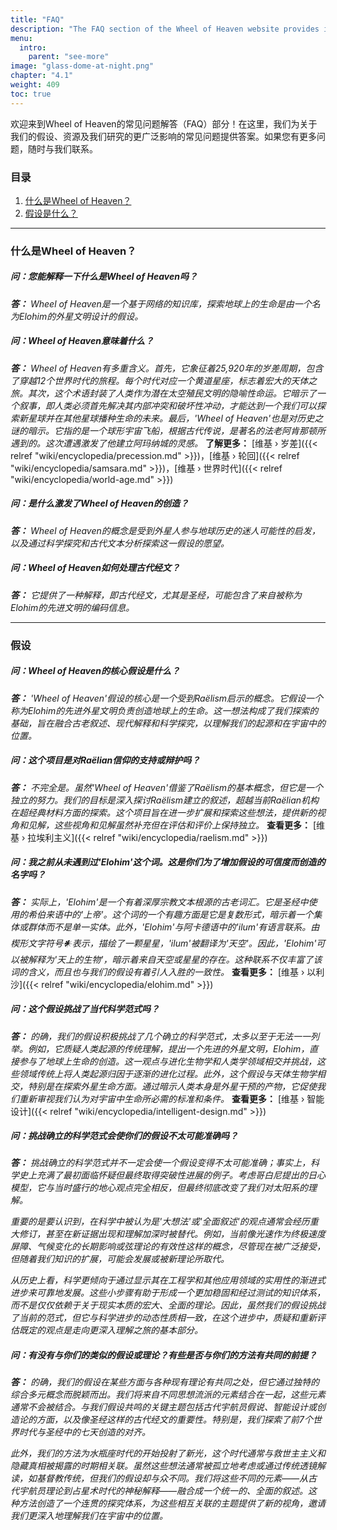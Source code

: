 ```yaml
---
title: "FAQ"
description: "The FAQ section of the Wheel of Heaven website provides insights into the hypothesis that life on Earth was created by an extraterrestrial civilization known as the Elohim. It offers interpretations of ancient scriptures, particularly the Bible, as potential messages from these advanced beings. The content is inspired by Raëlian revelations and aims to merge ancient stories with modern scientific inquiry. This section serves as a resource for understanding the site's narrative and offers additional materials for further exploration​​​​​"
menu:
  intro:
    parent: "see-more"
image: "glass-dome-at-night.png"
chapter: "4.1"
weight: 409
toc: true
---
```


欢迎来到Wheel of Heaven的常见问题解答（FAQ）部分！在这里，我们为关于我们的假设、资源及我们研究的更广泛影响的常见问题提供答案。如果您有更多问题，随时与我们联系。

### 目录
1. [什么是Wheel of Heaven？](#什么是wheel-of-heaven)
2. [假设是什么？](#假设)

---

### 什么是Wheel of Heaven？

##### 问：您能解释一下什么是Wheel of Heaven吗？
_**答：** Wheel of Heaven是一个基于网络的知识库，探索地球上的生命是由一个名为Elohim的外星文明设计的假设。_

##### 问：Wheel of Heaven意味着什么？
_**答：** Wheel of Heaven有多重含义。首先，它象征着25,920年的岁差周期，包含了穿越12个世界时代的旅程。每个时代对应一个黄道星座，标志着宏大的天体之旅。其次，这个术语封装了人类作为潜在太空殖民文明的隐喻性命运。它暗示了一个叙事，即人类必须首先解决其内部冲突和破坏性冲动，才能达到一个我们可以探索新星球并在其他星球播种生命的未来。最后，'Wheel of Heaven'也是对历史之谜的暗示。它指的是一个球形宇宙飞船，根据古代传说，是著名的法老阿肯那顿所遇到的。这次遭遇激发了他建立阿玛纳城的灵感。_ **了解更多：** [维基 › 岁差]({{< relref "wiki/encyclopedia/precession.md" >}})，[维基 › 轮回]({{< relref "wiki/encyclopedia/samsara.md" >}})，[维基 › 世界时代]({{< relref "wiki/encyclopedia/world-age.md" >}})

##### 问：是什么激发了Wheel of Heaven的创造？
_**答：** Wheel of Heaven的概念是受到外星人参与地球历史的迷人可能性的启发，以及通过科学探究和古代文本分析探索这一假设的愿望。_

##### 问：Wheel of Heaven如何处理古代经文？
_**答：** 它提供了一种解释，即古代经文，尤其是圣经，可能包含了来自被称为Elohim的先进文明的编码信息。_

---

### 假设

##### 问：Wheel of Heaven的核心假设是什么？
_**答：** 'Wheel of Heaven'假设的核心是一个受到Raëlism启示的概念。它假设一个称为Elohim的先进外星文明负责创造地球上的生命。这一想法构成了我们探索的基础，旨在融合古老叙述、现代解释和科学探究，以理解我们的起源和在宇宙中的位置。_

##### 问：这个项目是对Raëlian信仰的支持或辩护吗？

_**答：** 不完全是。虽然'Wheel of Heaven'借鉴了Raëlism的基本概念，但它是一个独立的努力。我们的目标是深入探讨Raëlism建立的叙述，超越当前Raëlian机构在超经典材料方面的探索。这个项目旨在进一步扩展和探索这些想法，提供新的视角和见解，这些视角和见解虽然补充但在评估和评价上保持独立。_ **查看更多：** [维基 › 拉埃利主义]({{< relref "wiki/encyclopedia/raelism.md" >}})

##### 问：我之前从未遇到过'Elohim'这个词。这是你们为了增加假设的可信度而创造的名字吗？
_**答：** 实际上，'Elohim'是一个有着深厚宗教文本根源的古老词汇。它是圣经中使用的希伯来语中的'上帝'。这个词的一个有趣方面是它是复数形式，暗示着一个集体或群体而不是单一实体。此外，'Elohim'与阿卡德语中的'ilum'有语言联系。由楔形文字符号𒀭表示，描绘了一颗星星，'ilum'被翻译为'天空'。因此，'Elohim'可以被解释为'天上的生物'，暗示着来自天空或星星的存在。这种联系不仅丰富了该词的含义，而且也与我们的假设有着引人入胜的一致性。_ **查看更多：** [维基 › 以利沙]({{< relref "wiki/encyclopedia/elohim.md" >}})

##### 问：这个假设挑战了当代科学范式吗？
_**答：** 的确，我们的假设积极挑战了几个确立的科学范式，太多以至于无法一一列举。例如，它质疑人类起源的传统理解，提出一个先进的外星文明，Elohim，直接参与了地球上生命的创造。这一观点与进化生物学和人类学领域相交并挑战，这些领域传统上将人类起源归因于逐渐的进化过程。此外，这个假设与天体生物学相交，特别是在探索外星生命方面。通过暗示人类本身是外星干预的产物，它促使我们重新审视我们认为对宇宙中生命所必需的标准和条件。_ **查看更多：** [维基 › 智能设计]({{< relref "wiki/encyclopedia/intelligent-design.md" >}})

##### 问：挑战确立的科学范式会使你们的假设不太可能准确吗？

_**答：** 挑战确立的科学范式并不一定会使一个假设变得不太可能准确；事实上，科学史上充满了最初面临怀疑但最终取得突破性进展的例子。考虑哥白尼提出的日心模型，它与当时盛行的地心观点完全相反，但最终彻底改变了我们对太阳系的理解。_

_重要的是要认识到，在科学中被认为是'大想法'或'全面叙述'的观点通常会经历重大修订，甚至在新证据出现和理解加深时被替代。例如，当前像光速作为终极速度屏障、气候变化的长期影响或弦理论的有效性这样的概念，尽管现在被广泛接受，但随着我们知识的扩展，可能会发展或被新理论所取代。_

_从历史上看，科学更倾向于通过显示其在工程学和其他应用领域的实用性的渐进式进步来可靠地发展。这些小步骤有助于形成一个更加稳固和经过测试的知识体系，而不是仅仅依赖于关于现实本质的宏大、全面的理论。因此，虽然我们的假设挑战了当前的范式，但它与科学进步的动态性质相一致，在这个进步中，质疑和重新评估既定的观点是走向更深入理解之旅的基本部分。_

##### 问：有没有与你们的类似的假设或理论？有些是否与你们的方法有共同的前提？

_**答：** 的确，我们的假设在某些方面与各种现有理论有共同之处，但它通过独特的综合多元概念而脱颖而出。我们将来自不同思想流派的元素结合在一起，这些元素通常不会被结合。与我们假设共鸣的关键主题包括古代宇航员假说、智能设计或创造论的方面，以及像圣经这样的古代经文的重要性。特别是，我们探索了前7个世界时代与圣经中的七天创造的对齐。_

_此外，我们的方法为水瓶座时代的开始投射了新光，这个时代通常与救世主主义和隐藏真相被揭露的时期相关联。虽然这些想法通常被孤立地考虑或通过传统透镜解读，如基督教传统，但我们的假设却与众不同。我们将这些不同的元素——从古代宇航员理论到占星术时代的神秘解释——融合成一个统一的、全面的叙述。这种方法创造了一个连贯的探究体系，为这些相互关联的主题提供了新的视角，邀请我们更深入地理解我们在宇宙中的位置。_
